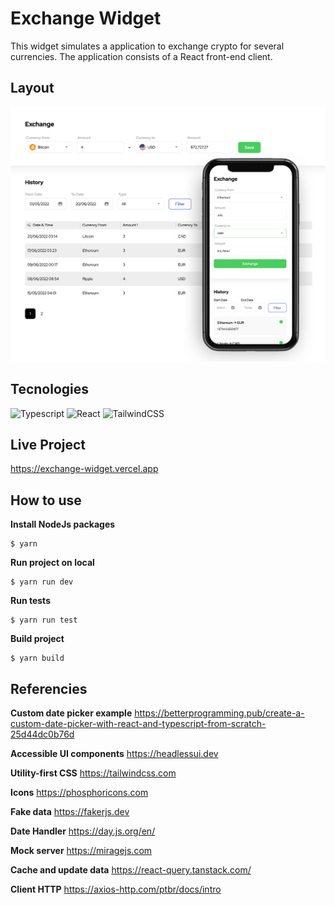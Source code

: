 # Exchange Widget
This widget simulates a application to exchange crypto for several currencies. The application consists of a React front-end client.

## Layout
![layout](src/assets/exchange.jpg)

## Tecnologies
![Typescript](https://img.shields.io/badge/TypeScript-007ACC?style=for-the-badge&logo=typescript&logoColor=white "Typescript")
![React](https://img.shields.io/badge/React-20232A?style=for-the-badge&logo=react&logoColor=61DAFB)
![TailwindCSS](https://img.shields.io/badge/tailwindcss-%2338B2AC.svg?style=for-the-badge&logo=tailwind-css&logoColor=white)

## Live Project
https://exchange-widget.vercel.app

## How to use
**Install NodeJs packages**

    $ yarn

**Run project on local**

    $ yarn run dev

**Run tests**

    $ yarn run test

**Build project**

    $ yarn build


## Referencies
**Custom date picker example**
https://betterprogramming.pub/create-a-custom-date-picker-with-react-and-typescript-from-scratch-25d44dc0b76d

**Accessible UI components**
https://headlessui.dev

**Utility-first CSS**
https://tailwindcss.com

**Icons**
https://phosphoricons.com

**Fake data**
https://fakerjs.dev

**Date Handler**
https://day.js.org/en/

**Mock server**
https://miragejs.com

**Cache and update data**
https://react-query.tanstack.com/

**Client HTTP**
https://axios-http.com/ptbr/docs/intro

